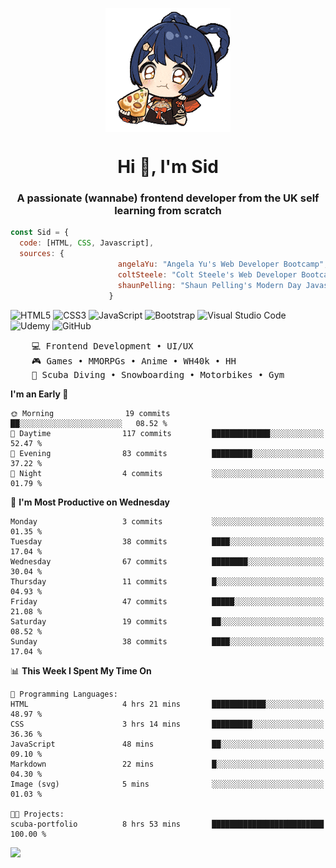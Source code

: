 <p align="center">
<img align="center" src="imgs/HuTaoPizza.gif" alt="Logo">
</p>
<h1 align="center">Hi 👋, I'm Sid</h1>
<h3 align="center">A passionate (wannabe) frontend developer from the UK self learning from scratch</h3>


```javascript
const Sid = {
  code: [HTML, CSS, Javascript],
  sources: {
                        angelaYu: "Angela Yu's Web Developer Bootcamp",
                        coltSteele: "Colt Steele's Web Developer Bootcamp",
                        shaunPelling: "Shaun Pelling's Modern Day Javascript"
                      }
```

![HTML5](https://img.shields.io/badge/html5-%23E34F26.svg?style=for-the-badge&logo=html5&logoColor=white)
![CSS3](https://img.shields.io/badge/css3-%231572B6.svg?style=for-the-badge&logo=css3&logoColor=white)
![JavaScript](https://img.shields.io/badge/javascript-%23323330.svg?style=for-the-badge&logo=javascript&logoColor=%23F7DF1E)
![Bootstrap](https://img.shields.io/badge/bootstrap-%238511FA.svg?style=for-the-badge&logo=bootstrap&logoColor=white)
![Visual Studio Code](https://img.shields.io/badge/Visual%20Studio%20Code-0078d7.svg?style=for-the-badge&logo=visual-studio-code&logoColor=white)
![Udemy](https://img.shields.io/badge/Udemy-A435F0?style=for-the-badge&logo=Udemy&logoColor=white)
![GitHub](https://img.shields.io/badge/github-%23121011.svg?style=for-the-badge&logo=github&logoColor=white)

<pre>
    💻 Frontend Development • UI/UX 
    🎮 Games • MMORPGs • Anime • WH40k • HH 
    💪 Scuba Diving • Snowboarding • Motorbikes • Gym
</pre>

<!--START_SECTION:waka-->
**I'm an Early 🐤** 

```text
🌞 Morning                19 commits          ██░░░░░░░░░░░░░░░░░░░░░░░   08.52 % 
🌆 Daytime                117 commits         █████████████░░░░░░░░░░░░   52.47 % 
🌃 Evening                83 commits          █████████░░░░░░░░░░░░░░░░   37.22 % 
🌙 Night                  4 commits           ░░░░░░░░░░░░░░░░░░░░░░░░░   01.79 % 
```
📅 **I'm Most Productive on Wednesday** 

```text
Monday                   3 commits           ░░░░░░░░░░░░░░░░░░░░░░░░░   01.35 % 
Tuesday                  38 commits          ████░░░░░░░░░░░░░░░░░░░░░   17.04 % 
Wednesday                67 commits          ████████░░░░░░░░░░░░░░░░░   30.04 % 
Thursday                 11 commits          █░░░░░░░░░░░░░░░░░░░░░░░░   04.93 % 
Friday                   47 commits          █████░░░░░░░░░░░░░░░░░░░░   21.08 % 
Saturday                 19 commits          ██░░░░░░░░░░░░░░░░░░░░░░░   08.52 % 
Sunday                   38 commits          ████░░░░░░░░░░░░░░░░░░░░░   17.04 % 
```


📊 **This Week I Spent My Time On** 

```text
💬 Programming Languages: 
HTML                     4 hrs 21 mins       ████████████░░░░░░░░░░░░░   48.97 % 
CSS                      3 hrs 14 mins       █████████░░░░░░░░░░░░░░░░   36.36 % 
JavaScript               48 mins             ██░░░░░░░░░░░░░░░░░░░░░░░   09.10 % 
Markdown                 22 mins             █░░░░░░░░░░░░░░░░░░░░░░░░   04.30 % 
Image (svg)              5 mins              ░░░░░░░░░░░░░░░░░░░░░░░░░   01.03 % 

🐱‍💻 Projects: 
scuba-portfolio          8 hrs 53 mins       █████████████████████████   100.00 % 
```


<!--END_SECTION:waka-->

<a href="">![](https://komarev.com/ghpvc/?username=sedaryildirim&style=for-the-badge)</a>
